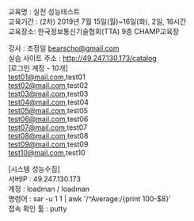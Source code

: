 교육명 : 실전 성능테스트  
교육기간 : (2차) 2019년 7월 15일(월)~16일(화), 2일, 16시간  
교육장소: 한국정보통신기술협회(TTA) 9층 CHAMP교육장  
  
강사 : 조정일 bearscho@gmail.com  
실습 사이트 주소 : http://49.247.130.173/catalog  
[로그인 계정 - 10개]  
test01@mail.com,test01  
test02@mail.com,test02  
test03@mail.com,test03  
test04@mail.com,test04  
test05@mail.com,test05  
test06@mail.com,test06  
test07@mail.com,test07  
test08@mail.com,test08  
test09@mail.com,test09  
test10@mail.com,test10  



[시스템 성능수집]  
서버IP : 49.247.130.173  
계정 : loadman / loadman  
명령어 : sar -u 1 1 | awk '/^Average:/{print 100-$8}'  
접속 확인 툴 : putty  

